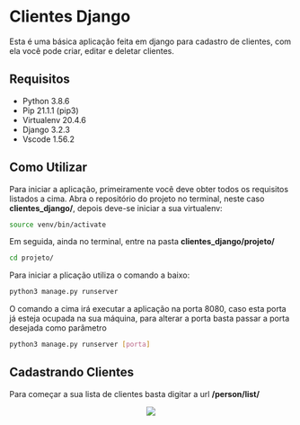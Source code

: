 # Clientes Django

Esta é uma básica aplicação feita em django para cadastro de clientes, com ela você pode criar, editar e deletar clientes.

## Requisitos 

- Python 3.8.6
- Pip 21.1.1 (pip3)
- Virtualenv 20.4.6
- Django 3.2.3
- Vscode 1.56.2


## Como Utilizar

Para iniciar a aplicação, primeiramente você deve obter todos os requisitos listados a cima. Abra o repositório do projeto no terminal, neste caso **clientes_django/**, depois deve-se iniciar a sua virtualenv:

~~~ Bash
source venv/bin/activate
~~~

Em seguida, ainda no terminal, entre na pasta **clientes_django/projeto/**

~~~ Bash
cd projeto/
~~~

Para iniciar a plicação utiliza o comando a baixo:

~~~ Bash
python3 manage.py runserver
~~~

O comando a cima irá executar a aplicação na porta 8080, caso esta porta já esteja ocupada na sua máquina, para alterar a porta basta passar a porta desejada como parâmetro 

~~~ Bash
python3 manage.py runserver [porta]
~~~

## Cadastrando Clientes

Para começar a sua lista de clientes basta digitar a url **/person/list/**

<p align="center"><img src="imagens/person-list.png"></p>